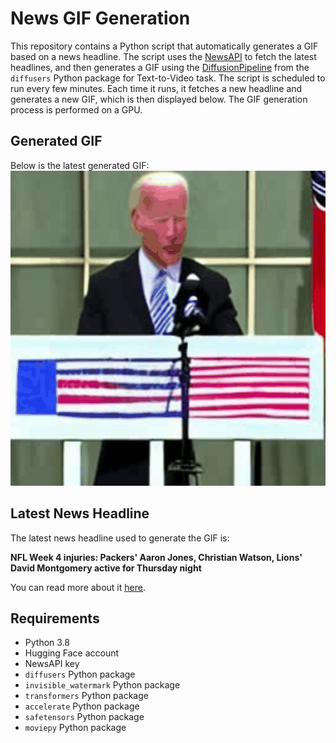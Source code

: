 # News GIF Generation
This repository contains a Python script that automatically generates a GIF based on a news headline. The script uses the [NewsAPI](https://newsapi.org/) to fetch the latest headlines, and then generates a GIF using the [DiffusionPipeline](https://github.com/huggingface/diffusers) from the `diffusers` Python package for Text-to-Video task.
The script is scheduled to run every few minutes. Each time it runs, it fetches a new headline and generates a new GIF, which is then displayed below. The GIF generation process is performed on a GPU.

## Generated GIF
Below is the latest generated GIF:
![Generated GIF](output.gif?raw=true&v=1696030513)

## Latest News Headline
The latest news headline used to generate the GIF is:

**NFL Week 4 injuries: Packers' Aaron Jones, Christian Watson, Lions' David Montgomery active for Thursday night**

You can read more about it [here](https://www.cbssports.com/nfl/news/nfl-week-4-injuries-colts-anthony-richardson-practices-fully-again-austin-ekeler-eyes-return-to-lineup/).

## Requirements
- Python 3.8
- Hugging Face account
- NewsAPI key
- `diffusers` Python package
- `invisible_watermark` Python package
- `transformers` Python package
- `accelerate` Python package
- `safetensors` Python package
- `moviepy` Python package
